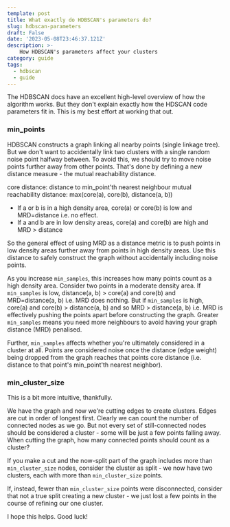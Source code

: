 ```yaml
---
template: post
title: What exactly do HDBSCAN's parameters do?
slug: hdbscan-parameters
draft: False
date: '2023-05-08T23:46:37.121Z'
description: >-
    How HDBSCAN's parameters affect your clusters
category: guide
tags:
  - hdbscan
  - guide
---
```


The HDBSCAN docs have an excellent high-level overview of how the algorithm works. But they don't explain exactly how the HDSCAN code parameters fit in. This is my best effort at working that out.

### min_points

HDBSCAN constructs a graph linking all nearby points (single linkage tree). But we don't want to accidentally link two clusters with a single random noise point halfway between. To avoid this, we should try to move noise points further away from other points. That's done by defining a new distance measure - the mutual reachability distance.

  core distance: distance to min_point'th nearest neighbour
  mutual reachability distance: max(core(a), core(b), distance(a, b))

- If a or b is in a high density area, core(a) or core(b) is low and MRD=distance i.e. no effect.
- If a and b are in low density areas, core(a) and core(b) are high and MRD > distance

So the general effect of using MRD as a distance metric is to push points in low density areas further away from points in high density areas. Use this distance to safely construct the graph without accidentally including noise points.

As you increase `min_samples`, this increases how many points count as a high density area. Consider two points in a moderate density area. If `min_samples` is low, distance(a, b) > core(a) and core(b) and MRD=distance(a, b) i.e. MRD does nothing. But if `min_samples` is high, core(a) and core(b) > distance(a, b) and so MRD > distance(a, b) i.e. MRD is effectively pushing the points apart before constructing the graph. Greater `min_samples` means you need more neighbours to avoid having your graph distance (MRD) penalised.

Further, `min_samples` affects whether you're ultimately considered in a cluster at all.
Points are considered noise once the distance (edge weight) being dropped from the graph reaches that points core distance (i.e. distance to that point's min_point'th nearest neighbor).

<!-- singleton points are considered noise, and self-loop of core distance weight is added to every point. 

core distance (self-loop) can't be longer than MRD to any other points in the MST. If it has a single nearby point, MRD to that point is the core distance (greater than small actual distance) -->

### min_cluster_size

This is a bit more intuitive, thankfully.

We have the graph and now we're cutting edges to create clusters. Edges are cut in order of longest first. Clearly we can count the number of connected nodes as we go. But not every set of still-connected nodes should be considered a cluster - some will be just a few points falling away. When cutting the graph, how many connected points should count as a cluster?

If you make a cut and the now-split part of the graph includes more than `min_cluster_size` nodes, consider the cluster as split - we now have two clusters, each with more than `min_cluster_size` points. 

If, instead, fewer than `min_cluster_size` points were disconnected, consider that not a true split creating a new cluster - we just lost a few points in the course of refining our one cluster.

I hope this helps. Good luck!
